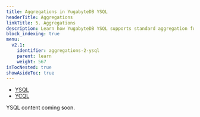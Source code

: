 ```yaml
---
title: Aggregations in YugabyteDB YSQL
headerTitle: Aggregations
linkTitle: 5. Aggregations
description: Learn how YugabyteDB YSQL supports standard aggregation functions.
block_indexing: true
menu:
  v2.1:
    identifier: aggregations-2-ysql
    parent: learn
    weight: 567
isTocNested: true
showAsideToc: true
---
```


<ul class="nav nav-tabs-alt nav-tabs-yb">

  <li >
    <a href="/latest/develop/learn/aggregations-ysql" class="nav-link active">
      <i class="icon-postgres" aria-hidden="true"></i>
      YSQL
    </a>
  </li>

  <li >
    <a href="/latest/develop/learn/aggregations-ycql" class="nav-link">
      <i class="icon-cassandra" aria-hidden="true"></i>
      YCQL
    </a>
  </li>

</ul>

YSQL content coming soon.
